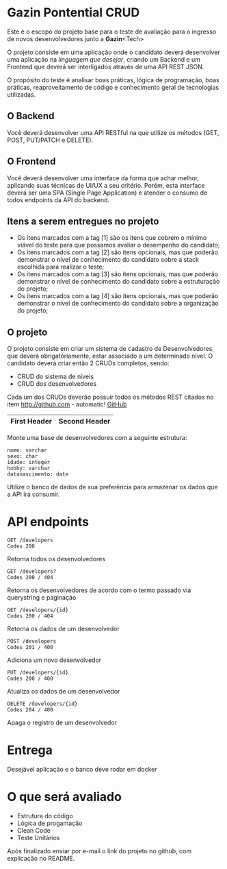 # Gazin Pontential CRUD
Este é o escopo do projeto base para o teste de avaliação para o ingresso de novos desenvolvedores junto a **Gazin**\<Tech>

O projeto consiste em uma aplicação onde o candidato deverá desenvolver uma aplicação na *linguagem que desejar*, criando um Backend e um Frontend  que deverá ser interligados através de uma API REST JSON.
  
O propósito do teste é analisar boas práticas, lógica de programação, boas práticas, reaproveitamento de código e conhecimento geral de tecnologias utilizadas.

## O Backend
Você deverá desenvolver uma API RESTful na que utilize os métodos (​GET​, ​POST​, ​PUT/PATCH​ e ​DELETE​).

## O Frontend
Você deverá desenvolver uma interface da forma que achar melhor, aplicando suas técnicas de UI/UX a seu critério. Porém, esta interface deverá ser uma SPA (Single Page Application) e atender o consumo de todos endpoints da API do backend.

## Itens a serem entregues no projeto
* Os itens marcados com a tag [1] são os itens que cobrem o mínimo viável do teste para que possamos avaliar o desempenho do candidato;
* Os itens marcados com a tag [2] são itens opcionais, mas que poderão demonstrar o nível de conhecimento do candidato sobre a stack escolhida para realizar o teste;
* Os itens marcados com a tag [3] são itens opcionais, mas que poderão demonstrar o nível de conhecimento do candidato sobre a estruturação do projeto;
* Os itens marcados com a tag [4] são itens opcionais, mas que poderão demonstrar o nível de conhecimento do candidato sobre a organização do projeto;

## O projeto
O projeto consiste em criar um sistema de cadastro de Desenvolvedores, que deverá obrigatóriamente, estar associado a um determinado nível. O candidato deverá criar então 2 CRUDs completos, sendo:
* CRUD do sistema de níveis
* CRUD dos desenvolvedores

Cada um dos CRUDs deverão possuir todos os métodos REST citados no item http://github.com - automatic!
[GitHub](http://github.com)

First Header | Second Header
------------ | -------------


Monte uma base de desenvolvedores com a seguinte estrutura:

```
nome: varchar
sexo: char
idade: integer
hobby: varchar
datanascimento: date
```

Utilize o ​banco de dados​ de sua preferência para armazenar os dados que a API irá
consumir.

# API endpoints

```
GET /developers
Codes 200
```
Retorna todos os desenvolvedores

```
GET /developers?
Codes 200 / 404
```
Retorna os desenvolvedores de acordo com o termo passado via querystring e
paginação

```
GET /developers/{id}
Codes 200 / 404
```
Retorna os dados de um desenvolvedor

```
POST /developers
Codes 201 / 400
```
Adiciona um novo desenvolvedor

```
PUT /developers/{id}
Codes 200 / 400
```
Atualiza os dados de um desenvolvedor

```
DELETE /developers/{id}
Codes 204 / 400
```
Apaga o registro de um desenvolvedor


# Entrega
Desejável aplicação e o banco deve rodar em docker

# O que será avaliado
- Estrutura do código
- Lógica de progamação
- Clean Code
- Teste Unitários


Após finalizado enviar por e-mail o link do projeto no github, com explicação no README.

